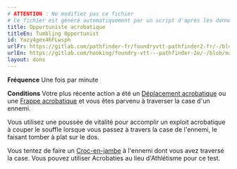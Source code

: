 ```yaml
---
# ATTENTION : Ne modifiez pas ce fichier
# Ce fichier est généré automatiquement par un script d'après les données du module Foundry VTT officiel et de sa traduction
title: Opportuniste acrobatique
titleEn: Tumbling Opportunist
id: Yazy4gex46FLwsph
urlFr: https://gitlab.com/pathfinder-fr/foundryvtt-pathfinder2-fr/-/blob/master/data/feats/Yazy4gex46FLwsph.htm
urlEn: https://gitlab.com/hooking/foundry-vtt---pathfinder-2e/-/blob/master/packs/data/feats.db/tumbling-opportunist.json
layout: dons
---
```

**Fréquence** Une fois par minute

**Conditions** Votre plus récente action a été un [Déplacement acrobatique](../actions/déplacement-acrobatique.html) ou une [Frappe acrobatique](frappe-acrobatique.html) et vous êtes parvenu à traverser la case d'un ennemi.

Vous utilisez une poussée de vitalité pour accomplir un exploit acrobatique à couper le souffle lorsque vous passez à travers la case de l'ennemi, le faisant tomber à plat sur le dos.

Vous tentez de faire un [Croc-en-jambe](../actions/croc-en-jambe.html) à l'ennemi dont vous avez traversé la case. Vous pouvez utiliser Acrobaties au lieu d'Athlétisme pour ce test.
